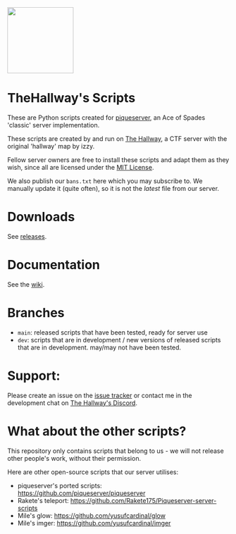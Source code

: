 <img src="https://user-images.githubusercontent.com/59464084/113531176-a1921480-95fa-11eb-99ff-8c1bb27f21a4.png" width="150" height="150" />

# TheHallway's Scripts
These are Python scripts created for [piqueserver](https://github.com/piqueserver/piqueserver), an Ace of Spades 'classic' server implementation.

These scripts are created by and run on [The Hallway](https://discord.gg/ButndsdGua), a CTF server with the original 'hallway' map by izzy.

Fellow server owners are free to install these scripts and adapt them as they wish, since all are licensed under the [MIT License](https://github.com/lokka30/TheHallwayScripts/blob/main/LICENSE).

We also publish our `bans.txt` here which you may subscribe to. We manually update it (quite often), so it is not the *latest* file from our server.

# Downloads
See [releases](https://github.com/lokka30/TheHallwayScripts/releases).

# Documentation
See the [wiki](https://github.com/lokka30/TheHallwayScripts/wiki).

# Branches
* `main`: released scripts that have been tested, ready for server use
* `dev`: scripts that are in development / new versions of released scripts that are in development. may/may not have been tested.

# Support:
Please create an issue on the [issue tracker](https://github.com/lokka30/THProxyDetector/issues) or contact me in the development chat on [The Hallway's Discord](https://discord.gg/ButndsdGua).

# What about the other scripts?
This repository only contains scripts that belong to us - we will not release other people's work, without their permission.

Here are other open-source scripts that our server utilises:
* piqueserver's ported scripts: https://github.com/piqueserver/piqueserver
* Rakete's teleport: https://github.com/Rakete175/Piqueserver-server-scripts
* Mile's glow: https://github.com/yusufcardinal/glow
* Mile's imger: https://github.com/yusufcardinal/imger
